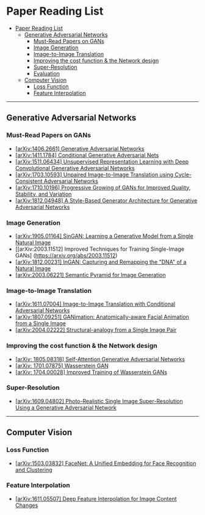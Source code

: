 # Paper Reading List

<!-- TOC -->
- [Paper Reading List](#paper-reading-list)
  - [Generative Adversarial Networks](#generative-adversarial-networks)
	- [Must-Read Papers on GANs](#must-read-papers-on-GANs)
    - [Image Generation](#image-generation)
    - [Image-to-Image Translation](#image-to-image-translation)
    - [Improving the cost function & the Network design](#improving-the-cost-function-the-network-design)
    - [Super-Resolution](#super-resolution)
    - [Evaluation](#evaluation)
  - [Computer Vision](#computer-vision)
	- [Loss Function](#loss-function)
	- [Feature Interpolation](#feature-interpolation)
<!-- /TOC -->

---

<a id="markdown-generative-adversarial-networks" name="generative-adversarial-networks"></a>
## Generative Adversarial Networks

<a id="markdown-must-read-papers-on-GANs" name="must-read-papers-on-GANs"></a>
### Must-Read Papers on GANs
- [[arXiv:1406.2661] Generative Adversarial Networks](https://arxiv.org/abs/1406.2661)
- [[arXiv:1411.1784] Conditional Generative Adversarial Nets](https://arxiv.org/abs/1411.1784)
- [[arXiv:1511.06434] Unsupervised Representation Learning with Deep Convolutional Generative Adversarial Networks](https://arxiv.org/abs/1511.06434)
- [[arXiv:1703.10593] Unpaired Image-to-Image Translation using Cycle-Consistent Adversarial Networks](https://arxiv.org/abs/1703.10593)
- [[arXiv:1710.10196] Progressive Growing of GANs for Improved Quality, Stability, and Variation](https://arxiv.org/abs/1710.10196)
- [[arXiv:1812.04948] A Style-Based Generator Architecture for Generative Adversarial Networks](https://arxiv.org/abs/1812.04948)

<a id="markdown-image-generation" name="image-generation"></a>
### Image Generation

- [[arXiv:1905.01164] SinGAN: Learning a Generative Model from a Single Natural Image](https://arxiv.org/abs/1905.01164)
- [[arXiv:2003.11512] Improved Techniques for Training Single-Image GANs] (https://arxiv.org/abs/2003.11512)
- [[arXiv:1812.00231] InGAN: Capturing and Remapping the "DNA" of a Natural Image](https://arxiv.org/abs/1812.00231) 
- [[arXiv:2003.06221] Semantic Pyramid for Image Generation](https://arxiv.org/abs/2003.06221)

<a id="markdown-image-to-image-translation" name="image-to-image-translation"></a>
### Image-to-Image Translation

- [[arXiv:1611.07004] Image-to-Image Translation with Conditional Adversarial Networks](https://arxiv.org/abs/1611.07004)
- [[arXiv:1807.09251] GANimation: Anatomically-aware Facial Animation from a Single Image](https://arxiv.org/abs/1807.09251)
- [[arXiv:2004.02222] Structural-analogy from a Single Image Pair](https://arxiv.org/abs/2004.02222)

<a id="markdown-improving-the-cost-function-the-network-design" name="improving-the-cost-function-the-network-design"></a>
### Improving the cost function & the Network design

-	[[arXiv: 1805.08318] Self-Attention Generative Adversarial Networks](https://arxiv.org/abs/1805.08318)
-	[[arXiv: 1701.07875] Wasserstein GAN](https://arxiv.org/abs/1701.07875)
-	[[arXiv: 1704.00028] Improved Training of Wasserstein GANs](https://arxiv.org/abs/1704.00028)

<a id="markdown-super-resolution" name="super-resolution"></a>
### Super-Resolution

- [[arXiv:1609.04802] Photo-Realistic Single Image Super-Resolution Using a Generative Adversarial Network](https://arxiv.org/abs/1609.04802)
---

<a id="markdown-computer-vision" name="computer-vision"></a>
## Computer Vision

<a id="markdown-loss-function" name="loss-function"></a>
### Loss Function

- [[arXiv:1503.03832] FaceNet: A Unified Embedding for Face Recognition and Clustering](https://arxiv.org/abs/1503.03832)

<a id="markdown-feature-interpolation" name="feature-interpolation"></a>
### Feature Interpolation
- [[arXiv:1611.05507] Deep Feature Interpolation for Image Content Changes](https://arxiv.org/abs/1611.05507)
